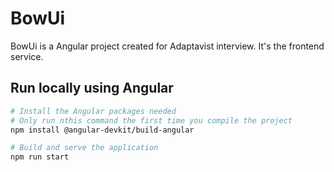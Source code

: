 # BowUi

BowUi is a Angular project created for Adaptavist interview. It's the frontend service.

## Run locally using Angular

```bash
# Install the Angular packages needed
# Only run nthis command the first time you compile the project
npm install @angular-devkit/build-angular

# Build and serve the application
npm run start
```

